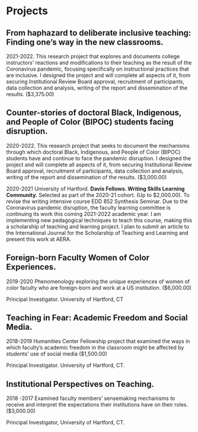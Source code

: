 # Projects

## From haphazard to deliberate inclusive teaching: Finding one’s way in the new classrooms.
2021-2022.  This research project that explores and documents college instructors’ reactions and modifications to their teaching as the result of the Coronavirus pandemic, focusing specifically on instructional practices that are inclusive. I designed the project and will complete all aspects of it, from securing Institutional Review Board approval, recruitment of participants, data collection and analysis, writing of the report and dissemination of the results. ($3,375.00)

## Counter-stories of doctoral Black, Indigenous, and People of Color (BIPOC) students facing disruption.
2020-2022.  This research project that seeks to document the mechanisms through which doctoral Black, Indigenous, and People of Color (BIPOC) students have and continue to face the pandemic disruption. I designed the project and will complete all aspects of it, from securing Institutional Review Board approval, recruitment of participants, data collection and analysis, writing of the report and dissemination of the results. ($3,000.00)

2020-2021 University of Hartford. **Davis Fellows. Writing Skills Learning Community.** Selected as part of the 2020-21 cohort. (Up to $2,000.00). To revise the writing intensive course EDD 852 Synthesis Seminar. Due to the Coronavirus pandemic disruption, the faculty learning committee is continuing its work this coming 2021-2022 academic year. I am implementing new pedagogical techniques to teach this course, making this a scholarship of teaching and learning project. I plan to submit an article to the International Journal for the Scholarship of Teaching and Learning and present this work at AERA.

## Foreign-born Faculty Women of Color Experiences.
2019-2020     Phenomenology exploring the unique experiences of women of color faculty who are foreign-born and work at a US institution.  ($6,000.00)

Principal Investigator. University of Hartford, CT

## Teaching in Fear: Academic Freedom and Social Media.
2018-2019     Humanities Center Fellowship project that examined the ways in which faculty’s academic freedom in the classroom might be affected by students’ use of social media ($1,500.00)

Principal Investigator. University of Hartford, CT.

## Institutional Perspectives on Teaching.
2018 -2017    Examined faculty members’ sensemaking mechanisms to receive and interpret the expectations their institutions have on their roles. ($3,000.00)

Principal Investigator, University of Hartford, CT.